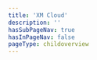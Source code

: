 ```yaml
---
title: 'XM Cloud'
description: ''
hasSubPageNav: true
hasInPageNav: false
pageType: childoverview
---
```

